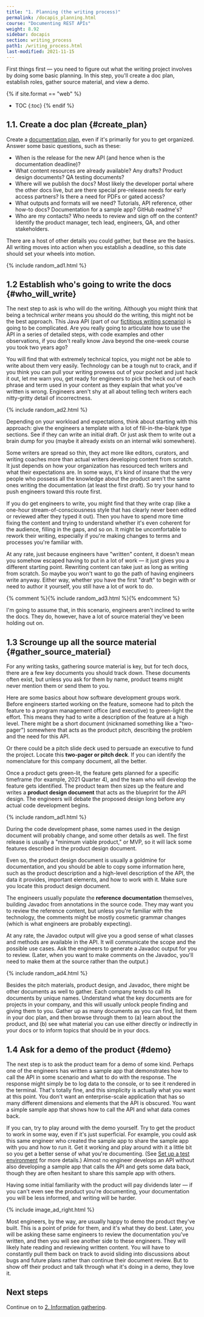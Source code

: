 ```yaml
---
title: "1. Planning (the writing process)"
permalink: /docapis_planning.html
course: "Documenting REST APIs"
weight: 8.92
sidebar: docapis
section: writing_process
path1: /writing_process.html
last-modified: 2021-11-15
---
```


First things first &mdash; you need to figure out what the writing project involves by doing some basic planning. In this step, you'll create a doc plan, establish roles, gather source material, and view a demo.

{% if site.format == "web" %}
* TOC
{:toc}
{% endif %}

## 1.1. Create a doc plan {#create_plan}

Create a [documentation plan](/learnapidoc/docapis_managing_doc_projects.html#create_project_plans), even if it's primarily for you to get organized. Answer some basic questions, such as these:

* When is the release for the new API (and hence when is the documentation deadline)?
* What content resources are already available? Any drafts? Product design documents? QA testing documents?
* Where will we publish the docs? Most likely the developer portal where the other docs live, but are there special pre-release needs for early access partners? Is there a need for PDFs or gated access?
* What outputs and formats will we need? Tutorials, API reference, other how-to docs? Documentation for a sample app? GitHub readme's?
* Who are my contacts? Who needs to review and sign off on the content? Identify the product manager, tech lead, engineers, QA, and other stakeholders.

There are a host of other details you could gather, but these are the basics. All writing moves into action when you establish a deadline, so this date should set your wheels into motion.

{% include random_ad1.html %}

## 1.2 Establish who's going to write the docs {#who_will_write}

The next step to ask is who will do the writing. Although you might think that being a technical _writer_ means you should do the writing, this might not be the best approach. This Java API (part of our [fictitious writing scenario](docapis_writing_process_overview.html)) is going to be complicated. Are you really going to articulate how to use the API in a series of detailed steps, with code examples and other observations, if you don't really know Java beyond the one-week course you took two years ago?

You will find that with extremely technical topics, you might not be able to write about them very easily. Technology can be a tough nut to crack, and if you think you can pull your writing prowess out of your pocket and just hack it out, let me warn you, get ready for engineers to pick the heck out of each phrase and term used in your content as they explain that what you've written is wrong. Engineers aren't shy at all about telling tech writers each nitty-gritty detail of incorrectness.

{% include random_ad2.html %}

Depending on your workload and expectations, think about starting with this approach: give the engineers a template with a lot of fill-in-the-blank type sections. See if they can write an initial draft. Or just ask them to write out a brain dump for you (maybe it already exists on an internal wiki somewhere).

Some writers are spread so thin, they act more like editors, curators, and writing coaches more than actual writers developing content from scratch. It just depends on how your organization has resourced tech writers and what their expectations are. In some ways, it's kind of insane that the very people who possess all the knowledge about the product aren't the same ones writing the documentation (at least the first draft). So try your hand to push engineers toward this route first.

If you do get engineers to write, you might find that they write crap (like a one-hour stream-of-consciousness style that has clearly never been edited or reviewed after they typed it out). Then you have to spend more time fixing the content and trying to understand whether it's even coherent for the audience, filling in the gaps, and so on. It might be uncomfortable to rework their writing, especially if you're making changes to terms and processes you're familiar with.

At any rate, just because engineers have "written" content, it doesn't mean you somehow escaped having to put in a lot of work &mdash; it just gives you a different starting point. Rewriting content can take just as long as writing from scratch. So maybe you won't want to go the path of having engineers write anyway. Either way, whether you have the first "draft" to begin with or need to author it yourself, you still have a lot of work to do.

{% comment %}{% include random_ad3.html %}{% endcomment %}

I'm going to assume that, in this scenario, engineers aren't inclined to write the docs. They do, however, have a lot of source material they've been holding out on.

## 1.3 Scrounge up all the source material {#gather_source_material}

For any writing tasks, gathering source material is key, but for tech docs, there are a few key documents you should track down. These documents often exist, but unless you ask for them by name, product teams might never mention them or send them to you.

Here are some basics about how software development groups work. Before engineers started working on the feature, someone had to pitch the feature to a program management office (and executive) to green-light the effort. This means they had to write a description of the feature at a high level. There might be a short document (nicknamed something like a "two-pager") somewhere that acts as the product pitch, describing the problem and the need for this API.

Or there could be a pitch slide deck used to persuade an executive to fund the project. Locate this **two-pager or pitch deck**. If you can identify the nomenclature for this company document, all the better.

Once a product gets green-lit, the feature gets planned for a specific timeframe (for example, 2021 Quarter 4), and the team who will develop the feature gets identified. The product team then sizes up the feature and writes a **product design document** that acts as the blueprint for the API design. The engineers will debate the proposed design long before any actual code development begins.

{% include random_ad1.html %}

During the code development phase, some names used in the design document will probably change, and some other details as well. The first release is usually a "minimum viable product," or MVP, so it will lack some features described in the product design document.

Even so, the product design document is usually a goldmine for documentation, and you should be able to copy some information here, such as the product description and a high-level description of the API, the data it provides, important elements, and how to work with it. Make sure you locate this product design document.

The engineers usually populate the **reference documentation** themselves, building Javadoc from annotations in the source code. They may want you to review the reference content, but unless you're familiar with the technology, the comments might be mostly cosmetic grammar changes (which is what engineers are probably expecting).

At any rate, the Javadoc output will give you a good sense of what classes and methods are available in the API. It will communicate the scope and the possible use cases. Ask the engineers to generate a Javadoc output for you to review. (Later, when you want to make comments on the Javadoc, you'll need to make them at the source rather than the output.)

{% include random_ad4.html %}

Besides the pitch materials, product design, and Javadoc, there might be other documents as well to gather. Each company tends to call its documents by unique names. Understand what the key documents are for projects in your company, and this will usually unlock people finding and giving them to you. Gather up as many documents as you can find, list them in your doc plan, and then browse through them to (a) learn about the product, and (b) see what material you can use either directly or indirectly in your docs or to inform topics that should be in your docs.

## 1.4 Ask for a demo of the product {#demo}

The next step is to ask the product team for a demo of some kind. Perhaps one of the engineers has written a sample app that demonstrates how to call the API in some scenario and what to do with the response. The response might simply be to log data to the console, or to see it rendered in the terminal. That's totally fine, and this simplicity is actually what you want at this point. You don't want an enterprise-scale application that has so many different dimensions and elements that the API is obscured. You want a simple sample app that shows how to call the API and what data comes back.

If you can, try to play around with the demo yourself. Try to get the product to work in some way, even if it's just superficial. For example, you could ask this same engineer who created the sample app to share the sample app with you and how to run it. Get it working and play around with it a little bit so you get a better sense of what you're documenting. (See [Set up a test environment](testingdocs_test_environment.html) for more details.) Almost no engineer develops an API without also developing a sample app that calls the API and gets some data back, though they are often hesitant to share this sample app with others.

Having some initial familiarity with the product will pay dividends later &mdash; if you can't even see the product you're documenting, your documentation you will be less informed, and writing will be harder.

{% include image_ad_right.html %}

Most engineers, by the way, are usually happy to demo the product they've built. This is a point of pride for them, and it's what they do best. Later, you will be asking these same engineers to review the documentation you've written, and then you will see another side to these engineers. They will likely hate reading and reviewing written content. You will have to constantly pull them back on track to avoid sliding into discussions about bugs and future plans rather than continue their document review. But to show off their product and talk through what it's doing in a demo, they love it.

## Next steps

Continue on to [2. Information gathering](docapis_information_gathering.html).
